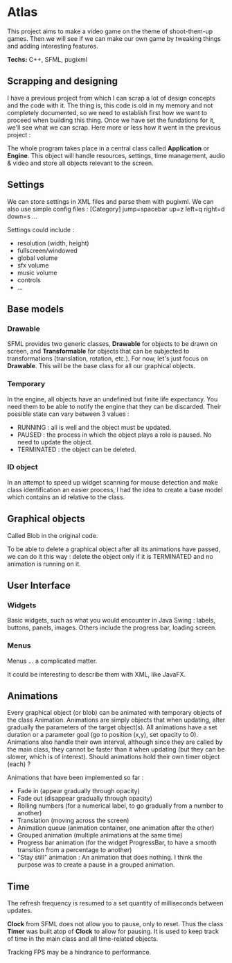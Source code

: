 # Atlas

This project aims to make a video game on the theme of shoot-them-up games. Then we will see if we can make our own game by tweaking things and adding  interesting features. 

**Techs:** C++, SFML, pugixml

## Scrapping and designing

I have a previous project from which I can scrap a lot of design concepts and the code with it. The thing is, this code is old in my memory and not completely documented, so we need to establish first how we want to proceed when building this thing. Once we have set the fundations for it, we'll see what we can scrap. Here more or less how it went in the previous project :

The whole program takes place in a central class called **Application** or **Engine**. This object will handle resources, settings, time management, audio & video and store all objects relevant to the screen.

## Settings

We can store settings in XML files and parse them with pugixml. We can also use simple config files : 
    [Category]
    jump=spacebar
    up=z
    left=q
    right=d
    down=s
    ...

Settings could include : 

* resolution (width, height)
* fullscreen/windowed
* global volume
* sfx volume
* music volume
* controls
* ...

## Base models

### Drawable

SFML provides two generic classes, **Drawable** for objects to be drawn on screen, and **Transformable** for objects that can be subjected to transformations (translation, rotation, etc.). For now, let's just focus on **Drawable**. This will be the base class for all our graphical objects.

### Temporary

In the engine, all objects have an undefined but finite life expectancy. You need them to be able to notify the engine that they can be discarded. Their possible state can vary between 3 values :

* RUNNING : all is well and the object must be updated.
* PAUSED  : the process in which the object plays a role is paused. No need to update the object.
* TERMINATED : the object can be deleted.

### ID object

In an attempt to speed up widget scanning for mouse detection and make class identification an easier process, I had the idea to create a base model which contains an id relative to the class. 

## Graphical objects

Called Blob in the original code.

To be able to delete a graphical object after all its animations have passed, we can do it this way : delete the object only if it is TERMINATED and no animation is running on it.

## User Interface

### Widgets

Basic widgets, such as what you would encounter in Java Swing : labels, buttons, panels, images. Others include the progress bar, loading screen.

### Menus

Menus ... a complicated matter.

It could be interesting to describe them with XML, like JavaFX.

## Animations

Every graphical object (or blob) can be animated with temporary objects of the class Animation. Animations are simply objects that when updating, alter gradually the parameters of the target object(s).  All animations have a set duration or a parameter goal (go to position (x,y), set opacity to 0). Animations also handle their own interval, although since they are called by the main class, they cannot be faster than it when updating (but they can be slower, which is of interest). Should animations hold their own timer object (each) ?

Animations that have been implemented so far :

* Fade in (appear gradually through opacity)
* Fade out (disappear gradually through opacity)
* Rolling numbers (for a numerical label, to go gradually from a number to another)
* Translation (moving across the screen)
* Animation queue (animation container, one animation after the other)
* Grouped animation (multiple animations at the same time)
* Progress bar animation (for the widget ProgressBar, to have a smooth transition from a percentage to another)
* "Stay still" animation : An animation that does nothing. I think the purpose was to create a pause in a grouped animation.

## Time

The refresh frequency is resumed to a set quantity of milliseconds between updates.  

**Clock** from SFML does not allow you to pause, only to reset. Thus the class **Timer** was built atop of **Clock** to allow for pausing. It is used to keep track of time in the main class and all time-related objects.

Tracking FPS may be a hindrance to performance.
